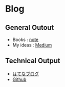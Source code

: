 # Blog
## General Outout
- Books : [note](https://note.com/bookspandas)
- My ideas : [Medium](https://medium.com/@maisenmilktea)
## Technical Output
- [はてなブログ](https://sasapandax.hatenablog.com/)
- [Github](https://github.com/sasapandax)
